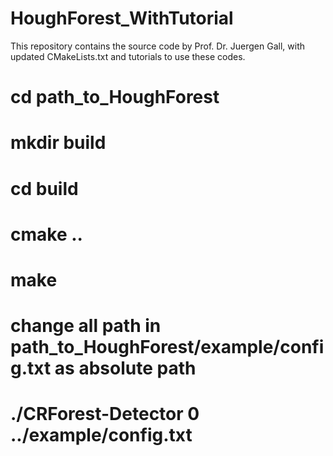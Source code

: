 # HoughForest_WithTutorial
This repository contains the source code by Prof. Dr. Juergen Gall, with updated CMakeLists.txt and tutorials to use these codes.


# cd path_to_HoughForest
# mkdir build
# cd build
# cmake ..
# make

# change all path in path_to_HoughForest/example/config.txt as absolute path
# ./CRForest-Detector 0 ../example/config.txt

